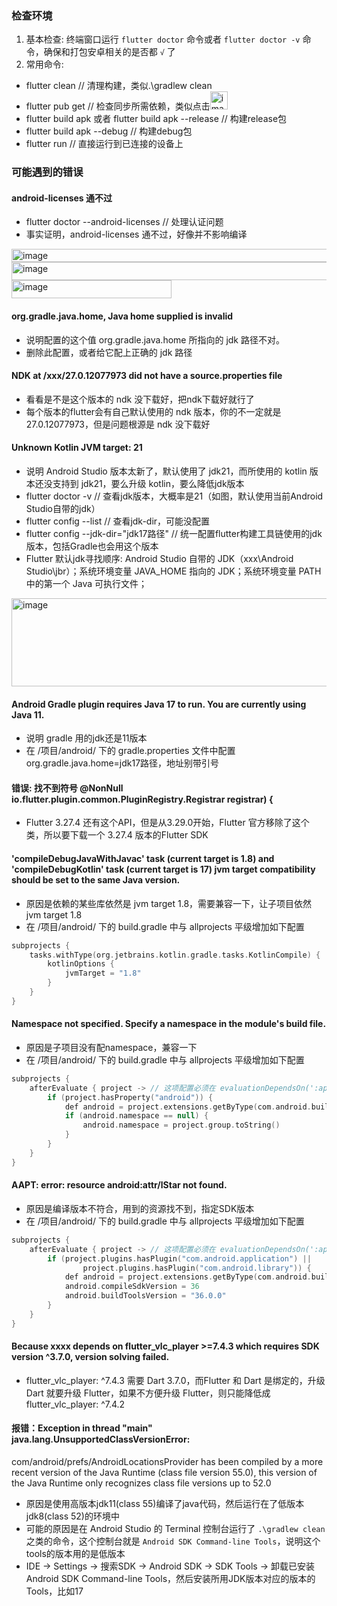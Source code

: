 ### 检查环境
1. 基本检查: 终端窗口运行 `flutter doctor` 命令或者 `flutter doctor -v` 命令，确保和打包安卓相关的是否都 `√` 了
2. 常用命令:
- flutter clean // 清理构建，类似.\gradlew clean
- flutter pub get // 检查同步所需依赖，类似点击<img width="28" height="29" alt="image" src="https://github.com/user-attachments/assets/cf512efd-58cb-4ab8-9571-aa9663aca65b" />
- flutter build apk 或者 flutter build apk --release // 构建release包
- flutter build apk --debug // 构建debug包
- flutter run // 直接运行到已连接的设备上

### 可能遇到的错误

#### android-licenses 通不过
- flutter doctor --android-licenses // 处理认证问题
- 事实证明，android-licenses 通不过，好像并不影响编译
<img width="766" height="21" alt="image" src="https://github.com/user-attachments/assets/4f97a4f5-5a51-4048-bd93-c6b4c6ef25e8" />
<img width="575" height="29" alt="image" src="https://github.com/user-attachments/assets/9d448562-fcbf-4d7a-aec6-32cdef76eae8" />
<img width="256" height="29" alt="image" src="https://github.com/user-attachments/assets/ec36960d-0128-474a-a261-15ec9d0c7806" />

#### org.gradle.java.home, Java home supplied is invalid
- 说明配置的这个值 org.gradle.java.home 所指向的 jdk 路径不对。
- 删除此配置，或者给它配上正确的 jdk 路径

#### NDK at /xxx/27.0.12077973 did not have a source.properties file
- 看看是不是这个版本的 ndk 没下载好，把ndk下载好就行了
- 每个版本的flutter会有自己默认使用的 ndk 版本，你的不一定就是27.0.12077973，但是问题根源是 ndk 没下载好

#### Unknown Kotlin JVM target: 21
- 说明 Android Studio 版本太新了，默认使用了 jdk21，而所使用的 kotlin 版本还没支持到 jdk21，要么升级 kotlin，要么降低jdk版本
- flutter doctor -v // 查看jdk版本，大概率是21（如图，默认使用当前Android Studio自带的jdk）
- flutter config --list // 查看jdk-dir，可能没配置
- flutter config --jdk-dir="jdk17路径" // 统一配置flutter构建工具链使用的jdk版本，包括Gradle也会用这个版本
- Flutter 默认jdk寻找顺序: Android Studio 自带的 JDK（xxx\Android Studio\jbr）；系统环境变量 JAVA_HOME 指向的 JDK；系统环境变量 PATH 中的第一个 Java 可执行文件；
<img width="697" height="141" alt="image" src="https://github.com/user-attachments/assets/4c15d7aa-0626-4cfa-8b44-a7828a398530" />

#### Android Gradle plugin requires Java 17 to run. You are currently using Java 11.
- 说明 gradle 用的jdk还是11版本
- 在 /项目/android/ 下的 gradle.properties 文件中配置 org.gradle.java.home=jdk17路径，地址别带引号

#### 错误: 找不到符号 @NonNull io.flutter.plugin.common.PluginRegistry.Registrar registrar) {
- Flutter 3.27.4 还有这个API，但是从3.29.0开始，Flutter 官方移除了这个类，所以要下载一个 3.27.4 版本的Flutter SDK

#### 'compileDebugJavaWithJavac' task (current target is 1.8) and 'compileDebugKotlin' task (current target is 17) jvm target compatibility should be set to the same Java version.
- 原因是依赖的某些库依然是 jvm target 1.8，需要兼容一下，让子项目依然 jvm target 1.8
- 在 /项目/android/ 下的 build.gradle 中与 allprojects 平级增加如下配置
```kotlin
subprojects {
    tasks.withType(org.jetbrains.kotlin.gradle.tasks.KotlinCompile) {
        kotlinOptions {
            jvmTarget = "1.8"
        }
    }
}
```

#### Namespace not specified. Specify a namespace in the module's build file.
- 原因是子项目没有配namespace，兼容一下
- 在 /项目/android/ 下的 build.gradle 中与 allprojects 平级增加如下配置
```kotlin
subprojects {
    afterEvaluate { project -> // 这项配置必须在 evaluationDependsOn(':app') 前面
        if (project.hasProperty("android")) {
            def android = project.extensions.getByType(com.android.build.gradle.BaseExtension)
            if (android.namespace == null) {
                android.namespace = project.group.toString()
            }
        }
    }
}
```

#### AAPT: error: resource android:attr/lStar not found.
- 原因是编译版本不符合，用到的资源找不到，指定SDK版本
- 在 /项目/android/ 下的 build.gradle 中与 allprojects 平级增加如下配置
```kotlin
subprojects {
    afterEvaluate { project -> // 这项配置必须在 evaluationDependsOn(':app') 前面
        if (project.plugins.hasPlugin("com.android.application") ||
                project.plugins.hasPlugin("com.android.library")) {
            def android = project.extensions.getByType(com.android.build.gradle.BaseExtension)
            android.compileSdkVersion = 36
            android.buildToolsVersion = "36.0.0"
        }
    }
}
```

#### Because xxxx depends on flutter_vlc_player >=7.4.3 which requires SDK version ^3.7.0, version solving failed.
- flutter_vlc_player: ^7.4.3 需要 Dart 3.7.0，而Flutter 和 Dart 是绑定的，升级 Dart 就要升级 Flutter，如果不方便升级 Flutter，则只能降低成 flutter_vlc_player: ^7.4.2

#### 报错：Exception in thread "main" java.lang.UnsupportedClassVersionError: 
com/android/prefs/AndroidLocationsProvider has been compiled by a more recent version of the Java Runtime (class file version 55.0), this version of the Java Runtime only recognizes class file versions up to 52.0

- 原因是使用高版本jdk11(class 55)编译了java代码，然后运行在了低版本jdk8(class 52)的环境中
- 可能的原因是在 Android Studio 的 Terminal 控制台运行了 `.\gradlew clean` 之类的命令，这个控制台就是 `Android SDK Command-line Tools`，说明这个tools的版本用的是低版本
- IDE -> Settings -> 搜索SDK -> Android SDK -> SDK Tools -> 卸载已安装Android SDK Command-line Tools，然后安装所用JDK版本对应的版本的Tools，比如17

